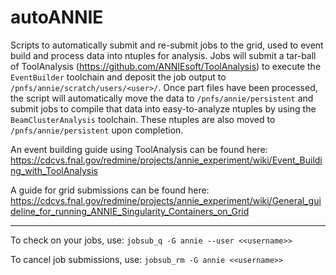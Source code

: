 # autoANNIE

Scripts to automatically submit and re-submit jobs to the grid, used to event build and process data into ntuples for analysis. Jobs will submit a tar-ball of ToolAnalysis (https://github.com/ANNIEsoft/ToolAnalysis) to execute the ```EventBuilder``` toolchain and deposit the job output to ```/pnfs/annie/scratch/users/<user>/```. Once part files have been processed, the script will automatically move the data to ```/pnfs/annie/persistent``` and submit jobs to compile that data into easy-to-analyze ntuples by using the ```BeamClusterAnalysis``` toolchain. These ntuples are also moved to ```/pnfs/annie/persistent``` upon completion.

An event building guide using ToolAnalysis can be found here: https://cdcvs.fnal.gov/redmine/projects/annie_experiment/wiki/Event_Building_with_ToolAnalysis

A guide for grid submissions can be found here: https://cdcvs.fnal.gov/redmine/projects/annie_experiment/wiki/General_guideline_for_running_ANNIE_Singularity_Containers_on_Grid

-----------------------

To check on your jobs, use: ```jobsub_q -G annie --user <<username>>```

To cancel job submissions, use: ```jobsub_rm -G annie <<username>>```
